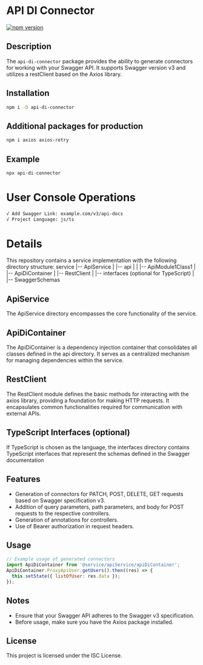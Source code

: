 # API DI Connector

[![npm version](https://badge.fury.io/js/api-di-connector.svg)](https://badge.fury.io/js/api-di-connector)

## Description

The `api-di-connector` package provides the ability to generate connectors for working with your Swagger API. It supports Swagger version v3 and utilizes a restClient based on the Axios library.

## Installation

```bash
npm i -D api-di-connector
```

## Additional packages for production

```bash
npm i axios axios-retry
```

## Example

```javascript
npx api-di-connector
```

# User Console Operations

```bash
√ Add Swagger Link: example.com/v3/api-docs
√ Project Language: js/ts
```

# Details

This repository contains a service implementation with the following directory structure:
service
|-- ApiService
| |-- api
| | |-- ApiModule1Class1
| |-- ApiDiContainer
| |-- RestClient
| |-- interfaces (optional for TypeScript)
| |-- SwaggerSchemas

## ApiService

The ApiService directory encompasses the core functionality of the service.

## ApiDiContainer

The ApiDiContainer is a dependency injection container that consolidates all classes defined in the api directory. It serves as a centralized mechanism for managing dependencies within the service.

## RestClient

The RestClient module defines the basic methods for interacting with the axios library, providing a foundation for making HTTP requests. It encapsulates common functionalities required for communication with external APIs.

## TypeScript Interfaces (optional)

If TypeScript is chosen as the language, the interfaces directory contains TypeScript interfaces that represent the schemas defined in the Swagger documentation

## Features

- Generation of connectors for PATCH, POST, DELETE, GET requests based on Swagger specification v3.
- Addition of query parameters, path parameters, and body for POST requests to the respective controllers.
- Generation of annotations for controllers.
- Use of Bearer authorization in request headers.

## Usage

```javascript
// Example usage of generated connectors
import ApiDiContainer from '@service/apiService/apiDiContainer';
ApiDiContainer.ProxyApiUser.getUsers().then((res) => {
  this.setState({ listOfUser: res.data });
});
```

## Notes

- Ensure that your Swagger API adheres to the Swagger v3 specification.
- Before usage, make sure you have the Axios package installed.

## License

This project is licensed under the ISC License.
